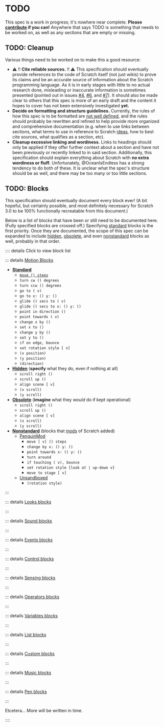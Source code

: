 # TODO

This spec is a work in progress; it's nowhere near complete. **Please [contribute](/intro/#contributing) if you can!** Anywhere that says TODO is something that needs to be worked on, as well as any sections that are empty or missing.

## TODO: Cleanup

Various things need to be worked on to make this a good resource:

* ⚠️ ‼️ **Cite reliable sources.** ‼️ ⚠️ This specification should eventually provide references to the code of Scratch itself (not just wikis) to prove its claims and be an accurate source of information about the Scratch programming language. As it is in early stages with little to no actual research done, misleading or inaccurate information is sometimes presented (pointed out in issues [#4](https://github.com/OceanIsEndless/scratch-spec/issues/4), [#6](https://github.com/OceanIsEndless/scratch-spec/issues/6), and [#7](https://github.com/OceanIsEndless/scratch-spec/issues/7)). It should also be made clear to others that this spec is more of an early draft and the content it hopes to cover has not been extensively investigated **yet.**
* **Decide on formatting and structure guidelines.** Currently, the rules of how this spec is to be formatted are [not well defined](/CONTRIBUTING.md), and the rules should probably be rewritten and refined to help provide more organized and comprehensive documentation (e.g. when to use links between sections, what terms to use in reference to Scratch [ideas](/ideas/), how to best cite sources, what qualifies as a section, etc).
* **Cleanup excessive linking and wordiness.** Links to headings should only be applied if they offer further context about a section and have not been previously or recently linked to in said section. Additionally, this specification should explain everything about Scratch with **no extra wordiness or fluff.** Unfortunately, @OceanIsEndless has a *strong* tendency to do both of these. It is unclear what the spec's structure should be as well, and there may be too many or too little sections.

## TODO: Blocks

This specification should eventually document every block ever! (A bit hopeful, but certainly possible, and most definitely necessary for Scratch 3.0 to be 100% functionally recreatable from this document.)

Below is a list of blocks that have been or still need to be documented here. (Fully specified blocks are crossed off.) Specifying [standard](/ideas/concepts/#standard-blocks) blocks is the first priority. Once they are documented, the scope of this spec can be expanded to include [hidden](/ideas/concepts/#hidden-blocks), [obsolete](/palette/obsolete/), and even [nonstandard](/palette/nonstandard/) blocks as well, probably in that order.

:::: details Click to view block list

::: details [Motion Blocks](/palette/standard/#motion-blocks)

* [**Standard**](/palette/standard/#standard-motion-blocks)
  * [`move () steps`](/palette/standard/#motion_movesteps)
  * `turn cw () degrees`
  * `turn ccw () degrees`
  * `go to ( v)`
  * `go to x: () y: ()`
  * `glide () secs to ( v)`
  * `glide () secs to x: () y: ()`
  * `point in direction ()`
  * `point towards ( v)`
  * `change x by ()`
  * `set x to ()`
  * `change y by ()`
  * `set y to ()`
  * `if on edge, bounce`
  * `set rotation style [ v]`
  * `(x position)`
  * `(y position)`
  * `(direction)`
* [**Hidden**](/palette/standard/#hidden-motion-blocks) (**specify** what they do, even if nothing at all)
  * `scroll right ()`
  * `scroll up ()`
  * `align scene [ v]`
  * `(x scroll)`
  * `(y scroll)`
* [**Obsolete**](/palette/obsolete/#motion-blocks) (**imagine** what they *would* do if kept operational)
  * `scroll right ()`
  * `scroll up ()`
  * `align scene [ v]`
  * `(x scroll)`
  * `(y scroll)`
* [**Nonstandard**](/palette/nonstandard/#motion-blocks) (blocks that [mods](/ideas/concepts/#mod) of Scratch added)
  * [PenguinMod](/palette/nonstandard/#penguinmod)
    * `move [ v] () steps`
    * `change by x: () y: ()`
    * `point towards x: () y: ()`
    * `turn around`
    * `if touching ( v), bounce`
    * `set rotation style [look at | up-down v]`
    * `move to stage [ v]`
  * [Unsandboxed](/palette/nonstandard/#unsandboxed)
    * `(rotation style)`

:::

::: details [Looks blocks](/palette/#looks-blocks)

:::

::: details [Sound blocks](/palette/#sound-blocks)

:::

::: details [Events blocks](/palette/#events-blocks)

:::

::: details [Control blocks](/palette/#control-blocks)

:::

::: details [Sensing blocks](/palette/#sensing-blocks)

:::

::: details [Operators blocks](/palette/#operators-blocks)

:::

::: details [Variables blocks](/palette/#variables-blocks)

:::

::: details [List blocks](/palette/#list-blocks)

:::

::: details [Custom blocks](/palette/#custom-blocks)

:::

::: details [Music blocks](/palette/#music-blocks)

:::

::: details [Pen blocks](/palette/#pen-blocks)

:::

Etcetera... More will be written in time.

::::
